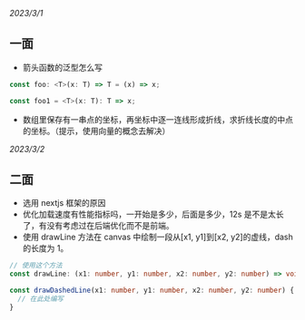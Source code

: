 _2023/3/1_

## 一面

- 箭头函数的泛型怎么写

```ts
const foo: <T>(x: T) => T = (x) => x;

const foo1 = <T>(x: T): T => x;
```

- 数组里保存有一串点的坐标，再坐标中逐一连线形成折线，求折线长度的中点的坐标。（提示，使用向量的概念去解决）

_2023/3/2_

## 二面

- 选用 nextjs 框架的原因
- 优化加载速度有性能指标吗，一开始是多少，后面是多少，12s 是不是太长了，有没有考虑过在后端优化而不是前端。
- 使用 drawLine 方法在 canvas 中绘制一段从[x1, y1]到[x2, y2]的虚线，dash 的长度为 1。

```ts
// 使用这个方法
const drawLine: (x1: number, y1: number, x2: number, y2: number) => void;

const drawDashedLine(x1: number, y1: number, x2: number, y2: number) {
  // 在此处编写
}
```
